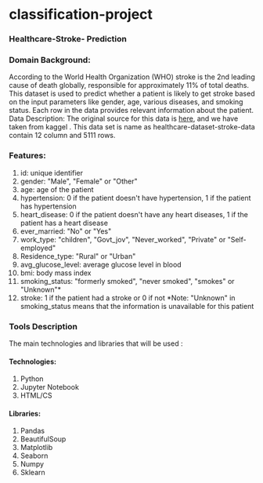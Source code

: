 # classification-project


### Healthcare-Stroke- Prediction

### Domain Background:
 According to the World Health Organization (WHO) stroke is the 2nd leading cause of death globally, responsible for approximately 11% of total deaths.
This dataset is used to predict whether a patient is likely to get stroke based on the input parameters like gender, age, various diseases, and smoking status. Each row in the data provides relevant information about the patient.
Data Description:
The original source for this data is <a href="https://www.kaggle.com/godfatherfigure/healthcare-dataset-stroke-data" title="Go https://www.kaggle.com/godfatherfigure/healthcare-dataset-stroke-data">here</a>, and we have taken from kaggel . This data set is name as healthcare-dataset-stroke-data contain 12 column and 5111 rows.
### Features:
1) id: unique identifier
2) gender: "Male", "Female" or "Other"
3) age: age of the patient
4) hypertension: 0 if the patient doesn't have hypertension, 1 if the patient has hypertension
5) heart_disease: 0 if the patient doesn't have any heart diseases, 1 if the patient has a heart disease
6) ever_married: "No" or "Yes"
7) work_type: "children", "Govt_jov", "Never_worked", "Private" or "Self-employed"
8) Residence_type: "Rural" or "Urban"
9) avg_glucose_level: average glucose level in blood
10) bmi: body mass index
11) smoking_status: "formerly smoked", "never smoked", "smokes" or "Unknown"*
12) stroke: 1 if the patient had a stroke or 0 if not
*Note: "Unknown" in smoking_status means that the information is unavailable for this patient


### Tools Description 
The main technologies and libraries that will be used : 

#### Technologies: 
1. Python 
2. Jupyter Notebook 
3. HTML/CS 

#### Libraries: 
1. Pandas 
2. BeautifulSoup 
3. Matplotlib 
4. Seaborn 
5. Numpy 
6. Sklearn 
